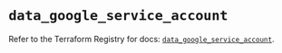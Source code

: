 # `data_google_service_account`

Refer to the Terraform Registry for docs: [`data_google_service_account`](https://registry.terraform.io/providers/hashicorp/google-beta/5.40.0/docs/data-sources/google_service_account).
